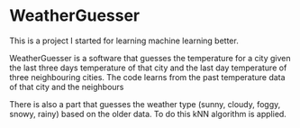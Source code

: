 # WeatherGuesser
This is a project I started for learning machine learning better.

WeatherGuesser is a software that guesses the temperature for a city given the last three days temperature of that city and the last day temperature of three neighbouring cities.
The code learns from the past temperature data of that city and the neighbours

There is also a part that guesses the weather type (sunny, cloudy, foggy, snowy, rainy) based on the older data.
To do this kNN algorithm is applied.

